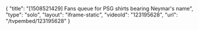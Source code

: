 {
    "title": "[1508521429] Fans queue for PSG shirts bearing Neymar's name",
    "type": "solo",
    "layout": "iframe-static",
    "videoId": "123195628",
    "url": "\/tvpembed\/123195628"
}